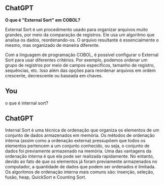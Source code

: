 

ChatGPT
-------

**O que é "External Sort" em COBOL?**

External Sort é um procedimento usado para organizar arquivos muito grandes, por meio da comparação de registros. Ele usa um algoritmo que analisa os dados, reordenando-os. O arquivo resultante é essencialmente o mesmo, mas organizado de maneira diferente.

Com a linguagem de programação COBOL, é possível configurar o External Sort para usar diferentes critérios. Por exemplo, podemos ordenar um grupo de registros por meio de campos específicos, tamanho de registro, sequências, etc. Isso além das opções para reordenar arquivos em ordem crescente, decrescente ou baseada em chaves.

You
---

o que é internal sort?

ChatGPT
-------

Internal Sort é uma técnica de ordenação que organiza os elementos de um conjunto de dados armazenados em memória. Os métodos de ordenação interna (assim como a ordenação externa) pressupõem que todos os elementos pertencem a um conjunto conhecido, ou seja, o conjunto de dados foi previamente armazenado na memória. Uma das vantagens da ordenação interna é que ela pode ser realizada rapidamente. No entanto, devido ao fato de que os elementos já foram previamente armazenados no computador, a quantidade de dados que podem ser ordenados é limitada. Os algoritmos de ordenação interna mais comuns são: inserção, seleção, fusão, heap, QuickSort e Counting Sort.
